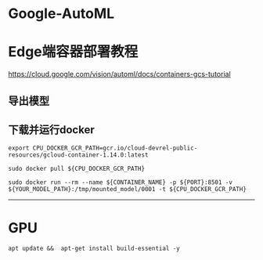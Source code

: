 # Google-AutoML


# Edge端容器部署教程    
https://cloud.google.com/vision/automl/docs/containers-gcs-tutorial   


## 导出模型


## 下载并运行docker
```
export CPU_DOCKER_GCR_PATH=gcr.io/cloud-devrel-public-resources/gcloud-container-1.14.0:latest

sudo docker pull ${CPU_DOCKER_GCR_PATH}

```



```
sudo docker run --rm --name ${CONTAINER_NAME} -p ${PORT}:8501 -v ${YOUR_MODEL_PATH}:/tmp/mounted_model/0001 -t ${CPU_DOCKER_GCR_PATH}

```







------------------

#  GPU


```
apt update &&  apt-get install build-essential -y
```
